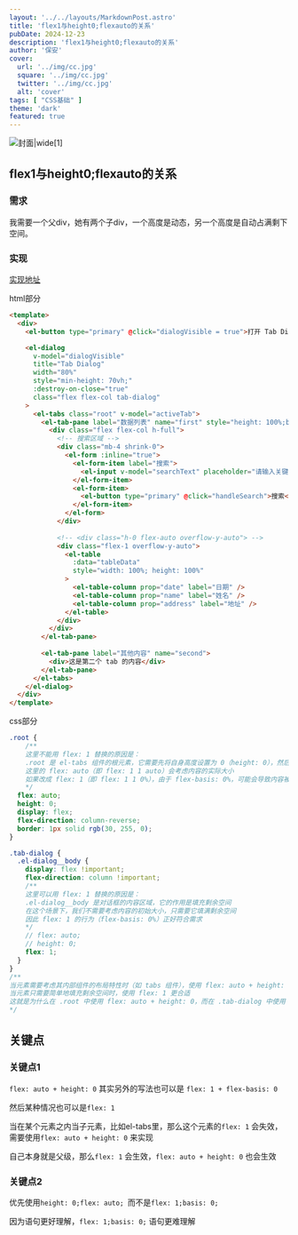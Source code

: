 ```yaml
---
layout: '../../layouts/MarkdownPost.astro'
title: 'flex1与height0;flexauto的关系'
pubDate: 2024-12-23
description: 'flex1与height0;flexauto的关系'
author: '保安'
cover:
  url: '../img/cc.jpg'
  square: '../img/cc.jpg'
  twitter: '../img/cc.jpg'
  alt: 'cover'
tags: [ "CSS基础" ]
theme: 'dark'
featured: true
---
```


![封面|wide](/img/cc.jpg)[1]

## flex1与height0;flexauto的关系

### 需求
我需要一个父div，她有两个子div，一个高度是动态，另一个高度是自动占满剩下空间。

### 实现
[实现地址](https://my-vue3-demo.pages.dev/tab-dialog)

html部分

```html
<template>
  <div>
    <el-button type="primary" @click="dialogVisible = true">打开 Tab Dialog</el-button>

    <el-dialog
      v-model="dialogVisible"
      title="Tab Dialog"
      width="80%"
      style="min-height: 70vh;"
      :destroy-on-close="true"
      class="flex flex-col tab-dialog"
    >
      <el-tabs class="root" v-model="activeTab">
        <el-tab-pane label="数据列表" name="first" style="height: 100%;border: 1px solid red;">
          <div class="flex flex-col h-full">
            <!-- 搜索区域 -->
            <div class="mb-4 shrink-0">
              <el-form :inline="true">
                <el-form-item label="搜索">
                  <el-input v-model="searchText" placeholder="请输入关键词" />
                </el-form-item>
                <el-form-item>
                  <el-button type="primary" @click="handleSearch">搜索</el-button>
                </el-form-item>
              </el-form>
            </div>
            
            <!-- <div class="h-0 flex-auto overflow-y-auto"> -->
            <div class="flex-1 overflow-y-auto">
              <el-table
                :data="tableData"
                style="width: 100%; height: 100%"
              >
                <el-table-column prop="date" label="日期" />
                <el-table-column prop="name" label="姓名" />
                <el-table-column prop="address" label="地址" />
              </el-table>
            </div>
          </div>
        </el-tab-pane>
        
        <el-tab-pane label="其他内容" name="second">
          <div>这是第二个 tab 的内容</div>
        </el-tab-pane>
      </el-tabs>
    </el-dialog>
  </div>
</template>
```
css部分

```scss
.root {
    /**
    这里不能用 flex: 1 替换的原因是：
    .root 是 el-tabs 组件的根元素，它需要先将自身高度设置为 0（height: 0），然后通过 flex: auto 来适应内容
    这里的 flex: auto（即 flex: 1 1 auto）会考虑内容的实际大小
    如果改成 flex: 1（即 flex: 1 1 0%），由于 flex-basis: 0%，可能会导致内容被压缩，tabs 的布局会出问题 
    */
  flex: auto;
  height: 0;
  display: flex;
  flex-direction: column-reverse;
  border: 1px solid rgb(30, 255, 0);
}

.tab-dialog {
  .el-dialog__body {
    display: flex !important;
    flex-direction: column !important;
    /**
    这里可以用 flex: 1 替换的原因是：
    .el-dialog__body 是对话框的内容区域，它的作用是填充剩余空间
    在这个场景下，我们不需要考虑内容的初始大小，只需要它填满剩余空间
    因此 flex: 1 的行为（flex-basis: 0%）正好符合需求
    */
    // flex: auto;
    // height: 0;
    flex: 1;
  }
}
/**
当元素需要考虑其内部组件的布局特性时（如 tabs 组件），使用 flex: auto + height: 0 更合适
当元素只需要简单地填充剩余空间时，使用 flex: 1 更合适
这就是为什么在 .root 中使用 flex: auto + height: 0，而在 .tab-dialog 中使用 flex: 1 的原因  
*/
```

## 关键点

### 关键点1
`flex: auto + height: 0` 其实另外的写法也可以是 `flex: 1 + flex-basis: 0`

然后某种情况也可以是`flex: 1`

当在某个元素之内当子元素，比如el-tabs里，那么这个元素的`flex: 1` 会失效，需要使用`flex: auto + height: 0` 来实现

自己本身就是父级，那么`flex: 1` 会生效，`flex: auto + height: 0` 也会生效

### 关键点2
优先使用`height: 0;flex: auto; `而不是`flex: 1;basis: 0;`

因为语句更好理解，`flex: 1;basis: 0;` 语句更难理解